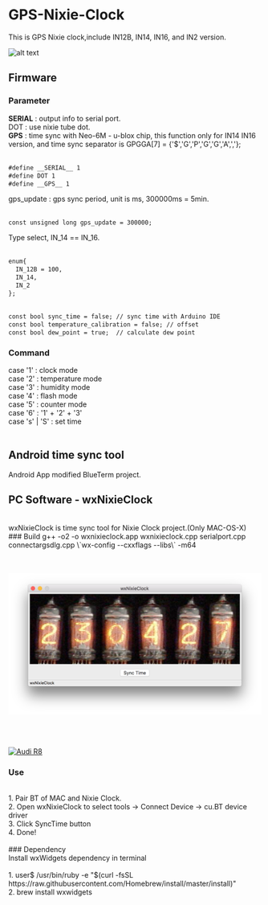# GPS-Nixie-Clock

This is GPS Nixie clock,include IN12B, IN14, IN16, and IN2 version.</br>

![alt text](https://github.com/GCY/Nixie-Clock/blob/master/nixie%20clock.png)

## Firmware
### Parameter

__SERIAL__ : output info to serial port.</br>
DOT : use nixie tube dot.</br>
__GPS__ : time sync with Neo-6M - u-blox chip, this function only for IN14 IN16 version, and time sync separator is GPGGA[7] = {'$','G','P','G','G','A',','};</br>
<pre><code>
#define __SERIAL__ 1
#define DOT 1
#define __GPS__ 1
</code></pre>

gps_update : gps sync period, unit is ms, 300000ms = 5min.</br> 
<pre><code>
const unsigned long gps_update = 300000;
</code></pre>

Type select, IN_14 == IN_16.</br> 
<pre><code>
enum{
  IN_12B = 100,
  IN_14,
  IN_2
};
</code></pre>

<pre><code>
const bool sync_time = false; // sync time with Arduino IDE
const bool temperature_calibration = false; // offset
const bool dew_point = true;  // calculate dew point
</code></pre>
### Command

case '1' : clock mode
</br>
case '2' : temperature mode
</br>
case '3' : humidity mode
</br>
case '4' : flash mode
</br>
case '5' : counter mode
</br>
case '6' : '1' + '2' + '3'
</br>
case 's' | 'S' : set time
</br></br>

## Android time sync tool
Android App modified BlueTerm project. </br>

## PC Software - wxNixieClock
</br>
wxNixieClock is time sync tool for Nixie Clock project.(Only MAC-OS-X)</br>
### Build
g++ -o2 -o wxnixieclock.app wxnixieclock.cpp serialport.cpp connectargsdlg.cpp \`wx-config --cxxflags --libs\` -m64</br>
</br>
</br>

![alt text](https://github.com/GCY/GPS-Nixie-Clock/blob/master/wxNixieClock/pic.png)

</br>
</br>

[![Audi R8](http://img.youtube.com/vi/tJzohsqhTxs/0.jpg)](https://youtu.be/tJzohsqhTxs)

### Use
</br>
1. Pair BT of MAC and Nixie Clock.</br>
2. Open wxNixieClock to select tools -> Connect Device -> cu.BT device driver</br>
3. Click SyncTime button</br>
4. Done!</br>
</br>
### Dependency
</br>
Install wxWidgets dependency in terminal</br>
</br>
1. user$ /usr/bin/ruby -e "$(curl -fsSL https://raw.githubusercontent.com/Homebrew/install/master/install)" </br>
2. brew install wxwidgets </br>
